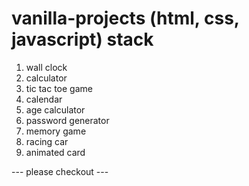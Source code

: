 # vanilla-projects (html, css, javascript) stack

1. wall clock
2. calculator
3. tic tac toe game
4. calendar
5. age calculator
6. password generator
7. memory game
8. racing car
9. animated card

--- please checkout ---
